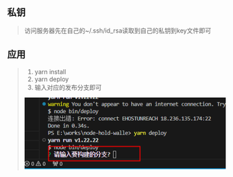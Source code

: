 ## 私钥
> 访问服务器先在自己的~/.ssh/id_rsa读取到自己的私钥到key文件即可
## 应用
> 1. yarn install
> 2. yarn deploy
> 3. 输入对应的发布分支即可
>
> ![alt text](./images/image.png)

